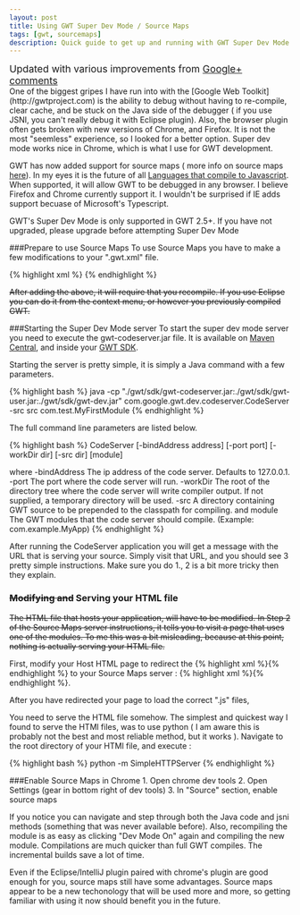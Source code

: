 ```yaml
---
layout: post
title: Using GWT Super Dev Mode / Source Maps
tags: [gwt, sourcemaps]
description: Quick guide to get up and running with GWT Super Dev Mode and Source Maps in Google Chrome
---
```


<div class="alert warning" style="font-size:1.25em;font-weight:normal;"><i class="icon-attention"> </i>Updated with various improvements from <a href="https://plus.google.com/u/1/101836723454902363467/posts/bHD9xWqkWKc">Google+ comments</a></div>
One of the biggest gripes I have run into with the [Google Web Toolkit](http://gwtproject.com) is the ability to debug without having to re-compile, clear cache, and be stuck on the Java side of the debugger ( if you use JSNI, you can't really debug it with Eclipse plugin).  Also, the browser plugin often gets broken with new versions of Chrome, and Firefox.  It is not the most "seemless" experience, so I looked for a better option.  Super dev mode works nice in Chrome, which is what I use for GWT development.

GWT has now added support for source maps ( more info on source maps [here](http://www.html5rocks.com/en/tutorials/developertools/sourcemaps/)).  In my eyes it is the future of all [Languages that compile to Javascript](https://github.com/jashkenas/coffee-script/wiki/List-of-languages-that-compile-to-JS).  When supported, it will allow GWT to be debugged in any browser.  I believe Firefox and Chrome currently support it.  I wouldn't be surprised if IE adds support becuase of Microsoft's Typescript.

<div class="alert danger">GWT's Super Dev Mode is only supported in GWT 2.5+.  If you have not upgraded, please upgrade before attempting Super Dev Mode</div>

###Prepare to use Source Maps
To use Source Maps you have to make a few modifications to your ".gwt.xml" file.

{% highlight xml %}
<add-linker name="xsiframe" />
<set-configuration-property name="devModeRedirectEnabled" value="true" />
<collapse-all-properties />
{% endhighlight %}

<span style="text-decoration:line-through">After adding the above, it will require that you recompile.  If you use Eclipse you can do it from the context menu, or however you previously compiled GWT.</span>

###Starting the Super Dev Mode server
To start the super dev mode server you need to execute the gwt-codeserver.jar file.  It is available on [Maven Central](http://mvnrepository.com/), and inside your [GWT SDK](https://google-web-toolkit.googlecode.com/files/gwt-2.5.1.zip).  

Starting the server is pretty simple, it is simply a Java command with a few parameters.

{% highlight bash %}
java -cp "./gwt/sdk/gwt-codeserver.jar:./gwt/sdk/gwt-user.jar:./gwt/sdk/gwt-dev.jar" com.google.gwt.dev.codeserver.CodeServer -src src com.test.MyFirstModule
{% endhighlight %}

The full command line parameters are listed below.

{% highlight bash %}
CodeServer [-bindAddress address] [-port port] [-workDir dir] [-src dir] [module]

where
  -bindAddress  The ip address of the code server. Defaults to 127.0.0.1.
  -port         The port where the code server will run.
  -workDir      The root of the directory tree where the code server will write compiler output. If not supplied, a temporary directory will be used.
  -src          A directory containing GWT source to be prepended to the classpath for compiling.
and
  module        The GWT modules that the code server should compile. (Example: com.example.MyApp)
{% endhighlight %}

After running the CodeServer application you will get a  message with the URL that is serving your source.  Simply visit that URL, and you should see 3 pretty simple instructions.  Make sure you do 1., 2 is a bit more tricky then they explain.

### <span style="text-decoration:line-through">Modifying and</span> Serving your HTML file
<span style="text-decoration:line-through">The HTML file that hosts your application, will have to be modified.  In Step 2 of the Source Maps server instructions, it tells you to visit a page that uses one of the modules.  To me this was a bit misleading, because at this point, nothing is actually serving your HTML file.

First, modify your Host HTML page to redirect the {% highlight xml %}<script src="module/module.nocache.js"></script>{% endhighlight %} to your Source Maps server : {% highlight xml %}<script src="http://localhost:9876/module/module.nocache.js"></script>{% endhighlight %}.

After you have redirected your page to load the correct ".js" files,</span>

You need to serve the HTML file somehow.  The simplest and quickest way I found to serve the HTMl files, was to use python ( I am aware this is probably not the best and most reliable method, but it works ).  Navigate to the root directory of your HTMl file, and execute :

{% highlight bash %}
python -m SimpleHTTPServer
{% endhighlight %}
 

###Enable Source Maps in Chrome
	1. Open chrome dev tools
    2. Open Settings (gear in bottom right of dev tools)
    3. In "Source" section, enable source maps
    
If you notice you can navigate and step through both the Java code and jsni methods (something that was never available before).  Also, recompiling the module is as easy as clicking "Dev Mode On" again and compiling the new module.  Compilations are much quicker than full GWT compiles.  The incremental builds save a lot of time.

Even if the Eclipse/IntelliJ plugin paired with chrome's plugin are good enough for you, source maps still have some advantages.  Source maps appear to be a new techonology that will be used more and more, so getting familiar with using it now should benefit you in the future.

